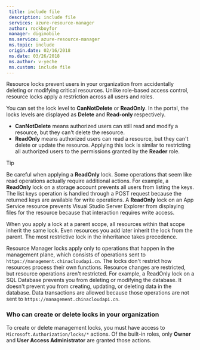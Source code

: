```yaml
---
 title: include file
 description: include file
 services: azure-resource-manager
 author: rockboyfor
 manager: digimobile
 ms.service: azure-resource-manager
 ms.topic: include
 origin.date: 02/16/2018
 ms.date: 03/26/2018
 ms.author: v-yeche
 ms.custom: include file
---
```


Resource locks prevent users in your organization from accidentally deleting or modifying critical resources. Unlike role-based access control, resource locks apply a restriction across all users and roles. 

You can set the lock level to **CanNotDelete** or **ReadOnly**. In the portal, the locks levels are displayed as **Delete** and **Read-only** respectively.

* **CanNotDelete** means authorized users can still read and modify a resource, but they can't delete the resource. 
* **ReadOnly** means authorized users can read a resource, but they can't delete or update the resource. Applying this lock is similar to restricting all authorized users to the permissions granted by the **Reader** role. 

> [!TIP]
> Be careful when applying a **ReadOnly** lock. Some operations that seem like read operations actually require additional actions. For example, a **ReadOnly** lock on a storage account prevents all users from listing the keys. The list keys operation is handled through a POST request because the returned keys are available for write operations. A **ReadOnly** lock on an App Service resource prevents Visual Studio Server Explorer from displaying files for the resource because that interaction requires write access.

When you apply a lock at a parent scope, all resources within that scope inherit the same lock. Even resources you add later inherit the lock from the parent. The most restrictive lock in the inheritance takes precedence.

Resource Manager locks apply only to operations that happen in the management plane, which consists of operations sent to `https://management.chinacloudapi.cn`. The locks don't restrict how resources process their own functions. Resource changes are restricted, but resource operations aren't restricted. For example, a ReadOnly lock on a SQL Database prevents you from deleting or modifying the database. It doesn't prevent you from creating, updating, or deleting data in the database. Data transactions are allowed because those operations are not sent to `https://management.chinacloudapi.cn`.

### Who can create or delete locks in your organization
To create or delete management locks, you must have access to `Microsoft.Authorization/locks/*` actions. Of the built-in roles, only **Owner** and **User Access Administrator** are granted those actions.
<!--ms.date: 03/26/2018-->